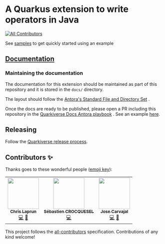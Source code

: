 # A Quarkus extension to write operators in Java

<!-- ALL-CONTRIBUTORS-BADGE:START - Do not remove or modify this section -->
[![All Contributors](https://img.shields.io/badge/all_contributors-3-orange.svg?style=flat-square)](#contributors-)
<!-- ALL-CONTRIBUTORS-BADGE:END -->

See [samples](samples) to get quickly started using an example

## [Documentation](https://quarkiverse.github.io/quarkiverse-docs/quarkus-operator-sdk/dev/index.html)
                                                                                                            
### Maintaining the documentation
The documentation for this extension should be maintained as part of this repository and it is
stored in the `docs/` directory.

The layout should follow
the [Antora's Standard File and Directory Set](https://docs.antora.org/antora/2.3/standard-directories/)
.

Once the docs are ready to be published, please open a PR including this repository in
the [Quarkiverse Docs Antora playbook](https://github.com/quarkiverse/quarkiverse-docs/blob/master/antora-playbook.yml#L7)
. See an example [here](https://github.com/quarkiverse/quarkiverse-docs/pull/1).

## Releasing

Follow the [Quarkiverse release process](https://github.com/quarkiverse/quarkiverse/wiki/Release).

## Contributors ✨

Thanks goes to these wonderful people ([emoji key](https://allcontributors.org/docs/en/emoji-key)):

<!-- ALL-CONTRIBUTORS-LIST:START - Do not remove or modify this section -->
<!-- prettier-ignore-start -->
<!-- markdownlint-disable -->
<table>
  <tr>
    <td align="center"><a href="http://about.me/metacosm"><img src="https://avatars.githubusercontent.com/u/120057?v=4?s=100" width="100px;" alt=""/><br /><sub><b>Chris Laprun</b></sub></a><br /><a href="https://github.com/quarkiverse/quarkus-operator-sdk/commits?author=metacosm" title="Code">💻</a> <a href="#maintenance-metacosm" title="Maintenance">🚧</a></td>
    <td align="center"><a href="https://www.inulogic.fr"><img src="https://avatars.githubusercontent.com/u/88554524?v=4?s=100" width="100px;" alt=""/><br /><sub><b>Sébastien CROCQUESEL</b></sub></a><br /><a href="https://github.com/quarkiverse/quarkus-operator-sdk/commits?author=scrocquesel" title="Code">💻</a></td>
    <td align="center"><a href="https://sgitario.github.io/about/"><img src="https://avatars.githubusercontent.com/u/6310047?v=4?s=100" width="100px;" alt=""/><br /><sub><b>Jose Carvajal</b></sub></a><br /><a href="https://github.com/quarkiverse/quarkus-operator-sdk/commits?author=Sgitario" title="Code">💻</a> <a href="#ideas-Sgitario" title="Ideas, Planning, & Feedback">🤔</a></td>
  </tr>
</table>

<!-- markdownlint-restore -->
<!-- prettier-ignore-end -->

<!-- ALL-CONTRIBUTORS-LIST:END -->

This project follows the [all-contributors](https://github.com/all-contributors/all-contributors)
specification. Contributions of any kind welcome!